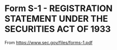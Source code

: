 # Form S-1 - REGISTRATION STATEMENT UNDER THE SECURITIES ACT OF 1933
From https://www.sec.gov/files/forms-1.pdf

